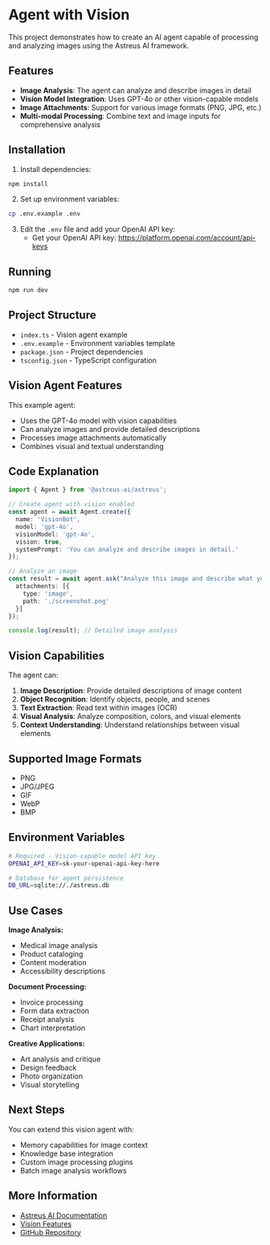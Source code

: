 # Agent with Vision

This project demonstrates how to create an AI agent capable of processing and analyzing images using the Astreus AI framework.

## Features

- **Image Analysis**: The agent can analyze and describe images in detail
- **Vision Model Integration**: Uses GPT-4o or other vision-capable models
- **Image Attachments**: Support for various image formats (PNG, JPG, etc.)
- **Multi-modal Processing**: Combine text and image inputs for comprehensive analysis

## Installation

1. Install dependencies:
```bash
npm install
```

2. Set up environment variables:
```bash
cp .env.example .env
```

3. Edit the `.env` file and add your OpenAI API key:
   - Get your OpenAI API key: https://platform.openai.com/account/api-keys

## Running

```bash
npm run dev
```

## Project Structure

- `index.ts` - Vision agent example
- `.env.example` - Environment variables template
- `package.json` - Project dependencies
- `tsconfig.json` - TypeScript configuration

## Vision Agent Features

This example agent:
- Uses the GPT-4o model with vision capabilities
- Can analyze images and provide detailed descriptions
- Processes image attachments automatically
- Combines visual and textual understanding

## Code Explanation

```typescript
import { Agent } from '@astreus-ai/astreus';

// Create agent with vision enabled
const agent = await Agent.create({
  name: 'VisionBot',
  model: 'gpt-4o',
  visionModel: 'gpt-4o',
  vision: true,
  systemPrompt: 'You can analyze and describe images in detail.'
});

// Analyze an image
const result = await agent.ask("Analyze this image and describe what you see", {
  attachments: [{
    type: 'image',
    path: './screenshot.png'
  }]
});

console.log(result); // Detailed image analysis
```

## Vision Capabilities

The agent can:
1. **Image Description**: Provide detailed descriptions of image content
2. **Object Recognition**: Identify objects, people, and scenes
3. **Text Extraction**: Read text within images (OCR)
4. **Visual Analysis**: Analyze composition, colors, and visual elements
5. **Context Understanding**: Understand relationships between visual elements

## Supported Image Formats

- PNG
- JPG/JPEG
- GIF
- WebP
- BMP

## Environment Variables

```bash
# Required - Vision-capable model API key
OPENAI_API_KEY=sk-your-openai-api-key-here

# Database for agent persistence
DB_URL=sqlite://./astreus.db

```

## Use Cases

**Image Analysis:**
- Medical image analysis
- Product cataloging
- Content moderation
- Accessibility descriptions

**Document Processing:**
- Invoice processing
- Form data extraction
- Receipt analysis
- Chart interpretation

**Creative Applications:**
- Art analysis and critique
- Design feedback
- Photo organization
- Visual storytelling

## Next Steps

You can extend this vision agent with:
- Memory capabilities for image context
- Knowledge base integration
- Custom image processing plugins
- Batch image analysis workflows

## More Information

- [Astreus AI Documentation](https://astreus.org/docs)
- [Vision Features](https://astreus.org/docs/framework/vision)
- [GitHub Repository](https://github.com/astreus-ai/astreus)